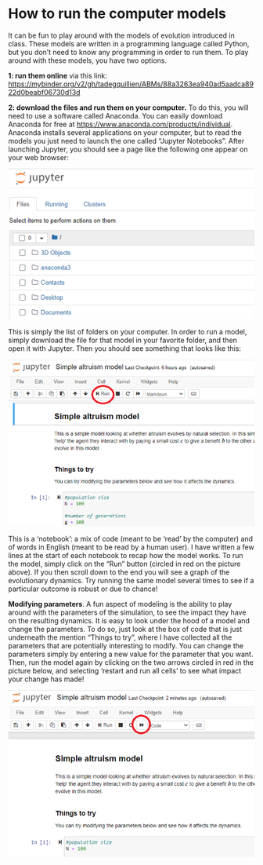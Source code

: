 # How to run the computer models

It can be fun to play around with the models of evolution introduced in class. These models are written in a programming language called Python, but you don’t need to know any programming in order to run them.
To play around with these models, you have two options.

**1: run them online** via this link: https://mybinder.org/v2/gh/tadegquillien/ABMs/88a3263ea940ad5aadca8922d0beabf06730d13d

**2: download the files and run them on your computer.** To do this, you will need to use a software called Anaconda. You can easily download Anaconda for free at https://www.anaconda.com/products/individual. Anaconda installs several applications on your computer, but to read the models you just need to launch the one called “Jupyter Notebooks”. After launching Jupyter, you should see a page like the following one appear on your web browser:

![image](https://github.com/tadegquillien/pictures/blob/master/jp1.png)

This is simply the list of folders on your computer. In order to run a model, simply download the file for that model in your favorite folder, and then open it with Jupyter.
Then you should see something that looks like this:

![image2](https://github.com/tadegquillien/pictures/blob/master/jp2.png)

This is a ‘notebook’: a mix of code (meant to be ‘read’ by the computer) and of words in English (meant to be read by a human user). I have written a few lines at the start of each notebook to recap how the model works. To run the model, simply click on the “Run” button (circled in red on the picture above). If you then scroll down to the end you will see a graph of the evolutionary dynamics.
Try running the same model several times to see if a particular outcome is robust or due to chance!

**Modifying parameters**. A fun aspect of modeling is the ability to play around with the parameters of the simulation, to see the impact they have on the resulting dynamics. It is easy to look under the hood of a model and change the parameters. To do so, just look at the box of code that is just underneath the mention “Things to try”, where I have collected all the parameters that are potentially interesting to modify.
You can change the parameters simply by entering a new value for the parameter that you want. Then, run the model again by clicking on the two arrows circled in red in the picture below, and selecting ‘restart and run all cells’ to see what impact your change has made!

![image2](https://github.com/tadegquillien/pictures/blob/master/jp3.png)
